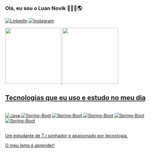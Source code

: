 ### Olá, eu sou o Luan Novik 👨‍💻🌴🌎

[![Linkedin](https://img.shields.io/badge/LinkedIn-0077B5?style=for-the-badge&logo=linkedin&logoColor=white)](https://www.linkedin.com/in/luannovikprogradorjavati/)
[![Instagram](https://img.shields.io/badge/Instagram-E4405F?style=for-the-badge&logo=instagram&logoColor=white)](https://www.instagram.com/luannovik/?hl=pt-br)

<div>
  <a href="https://github.com/lnovik">
  <img height="180em" src="https://github-readme-stats.vercel.app/api?username=lnovik&show_icons=true&theme=react&include_all_commits=true&count_private=true"/>
  <img height="180em" src="https://github-readme-stats.vercel.app/api/top-langs/?username=lnovik&layout=compact&langs_count=7&theme=dracula"/>
</div>
    
    





## Tecnologias que eu uso e estudo no meu dia

<div style= "display: inline_block"><br/>
 <img align= "center" alt="Java" src="https://img.shields.io/badge/Java-ED8B00?style=for-the-badge&logo=java&logoColor=white">
 <img align= "center" alt="Spring-Boot" src="https://img.shields.io/badge/Spring-6DB33F?style=for-the-badge&logo=spring&logoColor=white">
 <img align= "center" alt="Spring-Boot" src="https://img.shields.io/badge/JavaScript-F7DF1E?style=for-the-badge&logo=javascript&logoColor=black">
 <img align= "center" alt="Spring-Boot" src="https://img.shields.io/badge/HTML5-E34F26?style=for-the-badge&logo=html5&logoColor=white">
 <img align= "center" alt="Spring-Boot" src="https://img.shields.io/badge/CSS3-1572B6?style=for-the-badge&logo=css3&logoColor=white">
  <img align= "center" alt="Spring-Boot" src="https://img.shields.io/badge/MySQL-00000F?style=for-the-badge&logo=mysql&logoColor=white">
   

</div><br/>

Um estudante de T.I sonhador e apaixonado por tecnologia.

O meu lema é aprender!
    

